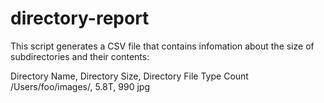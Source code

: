 directory-report
================

This script generates a CSV file that contains infomation about the size of subdirectories and their contents:

  Directory Name, Directory Size, Directory File Type Count
  /Users/foo/images/, 5.8T, 990 jpg
